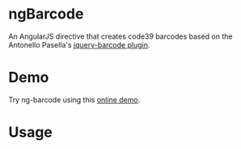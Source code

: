 ngBarcode
==============

An AngularJS directive that creates code39 barcodes based on the Antonello Pasella's [jquery-barcode plugin](https://github.com/antonellopasella/jquery-barcode).

# Demo

Try ng-barcode using this [online demo](https://github.com/Zoimaru/ng-barcode/blob/master/demo/index.html).

# Usage


